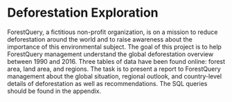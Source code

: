 # Deforestation Exploration

ForestQuery, a fictitious non-profit organization, is on a mission to reduce deforestation around the world and to raise awareness about the importance of this environmental subject.
The goal of this project is to help ForestQuery management understand the global deforestation overview between 1990 and 2016. Three tables of data have been found online: forest area, land area, and regions.
The task is to present a report to ForestQuery management about the global situation, regional outlook, and country-level details of deforestation as well as recommendations. The SQL queries should be found in the appendix. 
